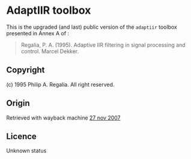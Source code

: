 # AdaptIIR toolbox

This is the upgraded (and last) public version of the `adaptiir` toolbox presented in Annex A of :

> Regalia, P. A. (1995). Adaptive IIR filtering in signal processing and control. Marcel Dekker. 

## Copyright

(c) 1995 Philip A. Regalia. All right reserved.   

## Origin

Retrieved with wayback machine [27 nov 2007](https://web.archive.org/web/20071127035427/http://www-public.int-evry.fr/~regalia/adapiir/)   

## Licence

Unknown status   

